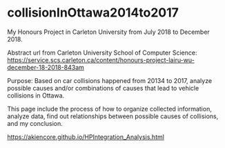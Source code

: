# collisionInOttawa2014to2017

My Honours Project in Carleton University from July 2018 to December 2018. 

Abstract url from Carleton University School of Computer Science: https://service.scs.carleton.ca/content/honours-project-lairu-wu-december-18-2018-843am


Purpose: Based on car collisions happened from 20134 to 2017, analyze possible causes and/or combinations of causes that lead to vehicle collisions in Ottawa. 


This page include the process of how to organize collected information, analyze data, find out relationships between possible causes of collisions, and my conclusion.

https://akiencore.github.io/HPIntegration_Analysis.html
